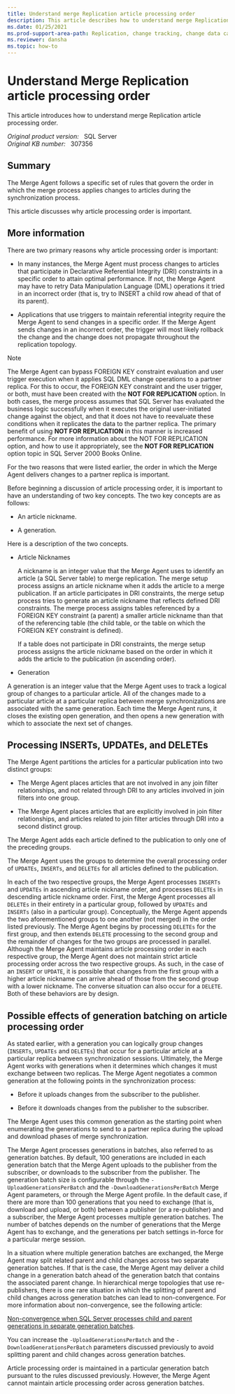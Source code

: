 ```yaml
---
title: Understand merge Replication article processing order
description: This article describes how to understand merge Replication article processing order.
ms.date: 01/25/2021
ms.prod-support-area-path: Replication, change tracking, change data capture
ms.reviewer: dansha
ms.topic: how-to
---
```

# Understand Merge Replication article processing order

This article introduces how to understand merge Replication article processing order.

_Original product version:_ &nbsp; SQL Server  
_Original KB number:_ &nbsp; 307356

## Summary

The Merge Agent follows a specific set of rules that govern the order in which the merge process applies changes to articles during the synchronization process.

This article discusses why article processing order is important.

## More information

There are two primary reasons why article processing order is important:

- In many instances, the Merge Agent must process changes to articles that participate in Declarative Referential Integrity (DRI) constraints in a specific order to attain optimal performance. If not, the Merge Agent may have to retry Data Manipulation Language (DML) operations it tried in an incorrect order (that is, try to INSERT a child row ahead of that of its parent).

- Applications that use triggers to maintain referential integrity require the Merge Agent to send changes in a specific order. If the Merge Agent sends changes in an incorrect order, the trigger will most likely rollback the change and the change does not propagate throughout the replication topology.

> [!NOTE]
> The Merge Agent can bypass FOREIGN KEY constraint evaluation and user trigger execution when it applies SQL DML change operations to a partner replica. For this to occur, the FOREIGN KEY constraint and the user trigger, or both, must have been created with the **NOT FOR REPLICATION** option. In both cases, the merge process assumes that SQL Server has evaluated the business logic successfully when it executes the original user-initiated change against the object, and that it does not have to reevaluate these conditions when it replicates the data to the partner replica. The primary benefit of using **NOT FOR REPLICATION** in this manner is increased performance. For more information about the NOT FOR REPLICATION option, and how to use it appropriately, see the **NOT FOR REPLICATION** option topic in SQL Server 2000 Books Online.

For the two reasons that were listed earlier, the order in which the Merge Agent delivers changes to a partner replica is important.

Before beginning a discussion of article processing order, it is important to have an understanding of two key concepts. The two key concepts are as follows:

- An article nickname.

- A generation.

Here is a description of the two concepts.

- Article Nicknames

    A nickname is an integer value that the Merge Agent uses to identify an article (a SQL Server table) to merge replication. The merge setup process assigns an article nickname when it adds the article to a merge publication. If an article participates in DRI constraints, the merge setup process tries to generate an article nickname that reflects defined DRI constraints. The merge process assigns tables referenced by a FOREIGN KEY constraint (a parent) a smaller article nickname than that of the referencing table (the child table, or the table on which the FOREIGN KEY constraint is defined).

    If a table does not participate in DRI constraints, the merge setup process assigns the article nickname based on the order in which it adds the article to the publication (in ascending order).

- Generation

A generation is an integer value that the Merge Agent uses to track a logical group of changes to a particular article. All of the changes made to a particular article at a particular replica between merge synchronizations are associated with the same generation. Each time the Merge Agent runs, it closes the existing open generation, and then opens a new generation with which to associate the next set of changes.

## Processing INSERTs, UPDATEs, and DELETEs

The Merge Agent partitions the articles for a particular publication into two distinct groups:

- The Merge Agent places articles that are not involved in any join filter relationships, and not related through DRI to any articles involved in join filters into one group.

- The Merge Agent places articles that are explicitly involved in join filter relationships, and articles related to join filter articles through DRI into a second distinct group.

The Merge Agent adds each article defined to the publication to only one of the preceding groups.

The Merge Agent uses the groups to determine the overall processing order of `UPDATEs`, `INSERTs`, and `DELETEs` for all articles defined to the publication.

In each of the two respective groups, the Merge Agent processes `INSERTs` and `UPDATEs` in ascending article nickname order, and processes `DELETEs` in descending article nickname order. First, the Merge Agent processes all `DELETEs` in their entirety in a particular group, followed by `UPDATEs` and `INSERTs` (also in a particular group). Conceptually, the Merge Agent appends the two aforementioned groups to one another (not merged) in the order listed previously. The Merge Agent begins by processing `DELETEs` for the first group, and then extends `DELETE` processing to the second group and the remainder of changes for the two groups are processed in parallel. Although the Merge Agent maintains article processing order in each respective group, the Merge Agent does not maintain strict article processing order across the two respective groups. As such, in the case of an `INSERT` or `UPDATE`, it is possible that changes from the first group with a higher article nickname can arrive ahead of those from the second group with a lower nickname. The converse situation can also occur for a `DELETE`. Both of these behaviors are by design.

## Possible effects of generation batching on article processing order

As stated earlier, with a generation you can logically group changes (`INSERTs`, `UPDATEs` and `DELETEs`) that occur for a particular article at a particular replica between synchronization sessions. Ultimately, the Merge Agent works with generations when it determines which changes it must exchange between two replicas. The Merge Agent negotiates a common generation at the following points in the synchronization process:

- Before it uploads changes from the subscriber to the publisher.

- Before it downloads changes from the publisher to the subscriber.

The Merge Agent uses this common generation as the starting point when enumerating the generations to send to a partner replica during the upload and download phases of merge synchronization.

The Merge Agent processes generations in batches, also referred to as generation batches. By default, 100 generations are included in each generation batch that the Merge Agent uploads to the publisher from the subscriber, or downloads to the subscriber from the publisher. The generation batch size is configurable through the `-UploadGenerationsPerBatch` and the `-DownloadGenerationsPerBatch` Merge Agent parameters, or through the Merge Agent profile. In the default case, if there are more than 100 generations that you need to exchange (that is, download and upload, or both) between a publisher (or a re-publisher) and a subscriber, the Merge Agent processes multiple generation batches. The number of batches depends on the number of generations that the Merge Agent has to exchange, and the generations per batch settings in-force for a particular merge session.

In a situation where multiple generation batches are exchanged, the Merge Agent may split related parent and child changes across two separate generation batches. If that is the case, the Merge Agent may deliver a child change in a generation batch ahead of the generation batch that contains the associated parent change. In hierarchical merge topologies that use re-publishers, there is one rare situation in which the splitting of parent and child changes across generation batches can lead to non-convergence. For more information about non-convergence, see the following article:

[Non-convergence when SQL Server processes child and parent generations in separate generation batches](https://support.microsoft.com/help/308266).  

You can increase the `-UploadGenerationsPerBatch` and the `-DownloadGenerationsPerBatch` parameters discussed previously to avoid splitting parent and child changes across generation batches.

Article processing order is maintained in a particular generation batch pursuant to the rules discussed previously. However, the Merge Agent cannot maintain article processing order across generation batches.
